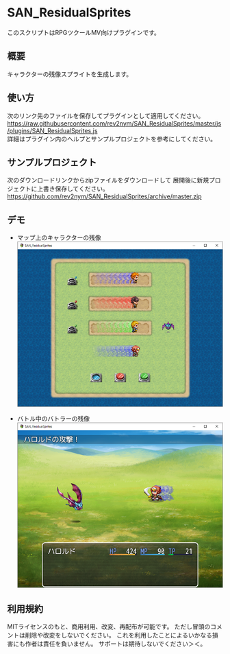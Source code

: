 # SAN_ResidualSprites
このスクリプトはRPGツクールMV向けプラグインです。

## 概要
キャラクターの残像スプライトを生成します。

## 使い方
次のリンク先のファイルを保存してプラグインとして適用してください。   
https://raw.githubusercontent.com/rev2nym/SAN_ResidualSprites/master/js/plugins/SAN_ResidualSprites.js   
詳細はプラグイン内のヘルプとサンプルプロジェクトを参考にしてください。   

## サンプルプロジェクト
次のダウンロードリンクからzipファイルをダウンロードして
展開後に新規プロジェクトに上書き保存してください。  
https://github.com/rev2nym/SAN_ResidualSprites/archive/master.zip   

## デモ
- マップ上のキャラクターの残像   
![キャラクター残像](./demo/ResidualSprites_1_1.png)   

- バトル中のバトラーの残像   
![バトラー残像](./demo/ResidualSprites_1_2.png)   

## 利用規約
MITライセンスのもと、商用利用、改変、再配布が可能です。
ただし冒頭のコメントは削除や改変をしないでください。
これを利用したことによるいかなる損害にも作者は責任を負いません。
サポートは期待しないでください＞＜。
